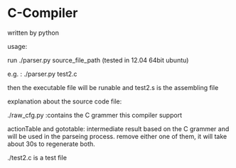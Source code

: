 C-Compiler
==========

written by python


usage:

run  ./parser.py source_file_path  (tested in 12.04 64bit ubuntu)

e.g. : ./parser.py test2.c

then the executable file will be runable and test2.s is the assembling file

explanation about the source code file:

 ./raw_cfg.py :contains the  C grammer this compiler support

actionTable and gototable: intermediate result based on the C grammer and will be used in the parseing process. remove either one of them, it will take about 30s to regenerate both.

./test2.c is a test file
